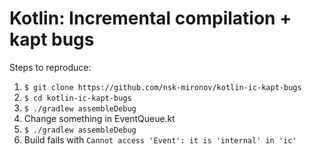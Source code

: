 Kotlin: Incremental compilation + kapt bugs
===========================================

Steps to reproduce:

1. `$ git clone https://github.com/nsk-mironov/kotlin-ic-kapt-bugs`
2. `$ cd kotlin-ic-kapt-bugs`
3. `$ ./gradlew assembleDebug`
4. Change something in EventQueue.kt
5. `$ ./gradlew assembleDebug`
6. Build fails with `Cannot access 'Event': it is 'internal' in 'ic'`
